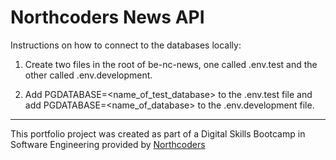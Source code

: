 # Northcoders News API

Instructions on how to connect to the databases locally:

1. Create two files in the root of be-nc-news, one called .env.test and the other called .env.development.

2. Add PGDATABASE=<name_of_test_database> to the .env.test file and add PGDATABASE=<name_of_database> to the .env.development file.

---

This portfolio project was created as part of a Digital Skills Bootcamp in Software Engineering provided by [Northcoders](https://northcoders.com/)
